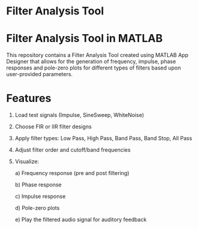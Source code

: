 # Filter Analysis Tool
# Filter Analysis Tool in MATLAB

This repository contains a Filter Analysis Tool created using MATLAB App Designer that allows for the generation of frequency, impulse, phase responses and pole-zero plots for different types of filters based upon user-provided parameters.

# Features

1) Load test signals (Impulse, SineSweep, WhiteNoise)

2) Choose FIR or IIR filter designs

3) Apply filter types: Low Pass, High Pass, Band Pass, Band Stop, All Pass

4) Adjust filter order and cutoff/band frequencies

5) Visualize:

   a) Frequency response (pre and post filtering)

   b) Phase response

   c) Impulse response

   d) Pole-zero plots

   e) Play the filtered audio signal for auditory feedback


   
